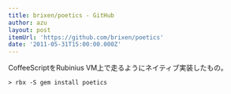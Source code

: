 ```yaml
---
title: brixen/poetics - GitHub
author: azu
layout: post
itemUrl: 'https://github.com/brixen/poetics'
date: '2011-05-31T15:00:00.000Z'
---
```

CoffeeScriptをRubinius VM上で走るようにネイティブ実装したもの。

    > rbx -S gem install poetics
